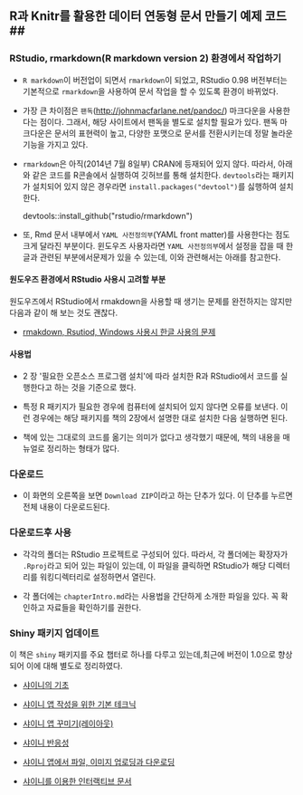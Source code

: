 ## R과 Knitr를 활용한 데이터 연동형 문서 만들기 예제 코드##

### RStudio, rmarkdown(R markdown version 2) 환경에서 작업하기 

- `R markdown`이 버전업이 되면서 `rmarkdown`이 되었고, RStudio 0.98 버전부터는 기본적으로 `rmarkdown`을 사용하여 문서 작업을 할 수 있도록 환경이 바뀌었다. 
- 가장 큰 차이점은 `팬독`(http://johnmacfarlane.net/pandoc/) 마크다운을 사용한다는 점이다. 그래서, 해당 사이트에서 팬독을 별도로 설치할 필요가 있다. 팬독 마크다운은 문서의 표현력이 높고, 다양한 포맷으로 문서를 전환시키는데 정말 놀라운 기능을 가지고 있다. 
- `rmarkdown`은 아직(2014년 7월 8일부) CRAN에 등재되어 있지 않다. 따라서, 아래와 같은 코드를 R콘솔에서 실행하여 깃허브를 통해 설치한다. `devtools`라는 패키지가 설치되어 있지 않은 경우라면 `install.packages("devtool")`를 싫행하여 설치한다.

    devtools::install_github("rstudio/rmarkdown")
    
- 또, Rmd 문서 내부에서 `YAML 사전정의부`(YAML front matter)를 사용한다는 점도 크게 달라진 부분이다. 윈도우즈 사용자라면 `YAML 사전정의부`에서 설정을 잡을 때 한글과 관련된 부분에서문제가 있을 수 있는데, 이와 관련해서는 아래를 참고한다. 


#### 원도우즈 환경에서 RStudio 사용시 고려할 부분

원도우즈에서 RStudio에서 rmakdown을 사용할 때 생기는 문제를 완전하지는 않지만 다음과 같이 해 보는 것도 괜찮다.

- [rmakdown, Rsutiod, Windows 사용시 한글 사용의 문제](http://ksbapp.com/WindowsKorean.html)

#### 사용법 ###

- 2 장 '필요한 오픈소스 프로그램 설치'에 따라 설치한 R과 RStudio에서 코드를 실행한다고 하는 것을 기준으로 했다.
 
- 특정 R 패키지가 필요한 경우에 컴퓨터에 설치되어 있지 않다면 오류를 보낸다. 이런 경우에는 해당 패키지를 책의 2장에서 설명한 대로 설치한 다음 실행하면 된다.  

- 책에 있는 그대로의 코드를 옮기는 의미가 없다고 생각했기 때문에, 책의 내용을 매뉴얼로 정리하는 형태가 많다. 


### 다운로드 ###

- 이 화면의 오른쪽을 보면 `Download ZIP`이라고 하는 단추가 있다. 이 단추를 누르면 전체 내용이 다운로드된다. 

### 다운로드후 사용 ###

- 각각의 폴더는 RStudio 프로젝트로 구성되어 있다. 따라서, 각 폴더에는 확장자가 `.Rproj`라고 되어 있는 파일이 있는데, 이 파일을 클릭하면 RStudio가 해당 디렉터리를 워킹디렉터리로 설정하면서 열린다. 

- 각 폴더에는 `chapterIntro.md`라는 사용법을 간단하게 소개한 파일을 있다. 꼭 확인하고 자료들을 확인하기를 권한다. 


### Shiny 패키지 업데이트 ###

이 책은 `shiny` 패키지를 주요 챕터로 하나를 다루고 있는데,최근에 버전이 1.0으로 향상되어 이에 대해 별도로 정리하였다. 

- [샤이니의 기초](http://ksbapp.com/ShinyBasic.html)

- [샤이니 앱 작성을 위한 기본 테크닉](http://ksbapp.com/BasicTechniques.html)

- [샤이니 앱 꾸미기(레이아웃)](http://ksbapp.com/shinyLayout.html)

- [샤이니 반응성](http://ksbapp.com/shinyReactivity.html)

- [샤이니 앱에서 파일, 이미지 업로딩과 다운로딩](http://ksbapp.com/FileNImage.html)

- [샤이니를 이용한 인터랙티브 문서](http://ksbapp.com/shinyInRmd.html)

